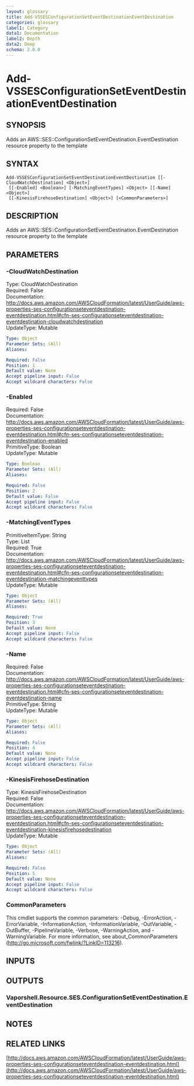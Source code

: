 ```yaml
---
layout: glossary
title: Add-VSSESConfigurationSetEventDestinationEventDestination
categories: glossary
label1: Category
data1: Documentation
label2: Depth
data2: Deep
schema: 2.0.0
---
```


# Add-VSSESConfigurationSetEventDestinationEventDestination

## SYNOPSIS
Adds an AWS::SES::ConfigurationSetEventDestination.EventDestination resource property to the template

## SYNTAX

```
Add-VSSESConfigurationSetEventDestinationEventDestination [[-CloudWatchDestination] <Object>]
 [[-Enabled] <Boolean>] [-MatchingEventTypes] <Object> [[-Name] <Object>]
 [[-KinesisFirehoseDestination] <Object>] [<CommonParameters>]
```

## DESCRIPTION
Adds an AWS::SES::ConfigurationSetEventDestination.EventDestination resource property to the template

## PARAMETERS

### -CloudWatchDestination
Type: CloudWatchDestination    
Required: False    
Documentation: http://docs.aws.amazon.com/AWSCloudFormation/latest/UserGuide/aws-properties-ses-configurationseteventdestination-eventdestination.html#cfn-ses-configurationseteventdestination-eventdestination-cloudwatchdestination    
UpdateType: Mutable

```yaml
Type: Object
Parameter Sets: (All)
Aliases:

Required: False
Position: 1
Default value: None
Accept pipeline input: False
Accept wildcard characters: False
```

### -Enabled
Required: False    
Documentation: http://docs.aws.amazon.com/AWSCloudFormation/latest/UserGuide/aws-properties-ses-configurationseteventdestination-eventdestination.html#cfn-ses-configurationseteventdestination-eventdestination-enabled    
PrimitiveType: Boolean    
UpdateType: Mutable

```yaml
Type: Boolean
Parameter Sets: (All)
Aliases:

Required: False
Position: 2
Default value: False
Accept pipeline input: False
Accept wildcard characters: False
```

### -MatchingEventTypes
PrimitiveItemType: String    
Type: List    
Required: True    
Documentation: http://docs.aws.amazon.com/AWSCloudFormation/latest/UserGuide/aws-properties-ses-configurationseteventdestination-eventdestination.html#cfn-ses-configurationseteventdestination-eventdestination-matchingeventtypes    
UpdateType: Mutable

```yaml
Type: Object
Parameter Sets: (All)
Aliases:

Required: True
Position: 3
Default value: None
Accept pipeline input: False
Accept wildcard characters: False
```

### -Name
Required: False    
Documentation: http://docs.aws.amazon.com/AWSCloudFormation/latest/UserGuide/aws-properties-ses-configurationseteventdestination-eventdestination.html#cfn-ses-configurationseteventdestination-eventdestination-name    
PrimitiveType: String    
UpdateType: Mutable

```yaml
Type: Object
Parameter Sets: (All)
Aliases:

Required: False
Position: 4
Default value: None
Accept pipeline input: False
Accept wildcard characters: False
```

### -KinesisFirehoseDestination
Type: KinesisFirehoseDestination    
Required: False    
Documentation: http://docs.aws.amazon.com/AWSCloudFormation/latest/UserGuide/aws-properties-ses-configurationseteventdestination-eventdestination.html#cfn-ses-configurationseteventdestination-eventdestination-kinesisfirehosedestination    
UpdateType: Mutable

```yaml
Type: Object
Parameter Sets: (All)
Aliases:

Required: False
Position: 5
Default value: None
Accept pipeline input: False
Accept wildcard characters: False
```

### CommonParameters
This cmdlet supports the common parameters: -Debug, -ErrorAction, -ErrorVariable, -InformationAction, -InformationVariable, -OutVariable, -OutBuffer, -PipelineVariable, -Verbose, -WarningAction, and -WarningVariable.
For more information, see about_CommonParameters (http://go.microsoft.com/fwlink/?LinkID=113216).

## INPUTS

## OUTPUTS

### Vaporshell.Resource.SES.ConfigurationSetEventDestination.EventDestination

## NOTES

## RELATED LINKS

[http://docs.aws.amazon.com/AWSCloudFormation/latest/UserGuide/aws-properties-ses-configurationseteventdestination-eventdestination.html](http://docs.aws.amazon.com/AWSCloudFormation/latest/UserGuide/aws-properties-ses-configurationseteventdestination-eventdestination.html)

